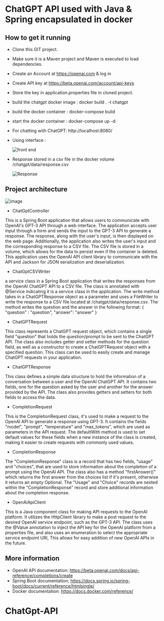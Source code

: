# ChatGPT API used with Java & Spring encapsulated in docker

## How to get it running
* Clone this GIT project.
* Make sure it is a Maven project and Maven is executed to load dependencies.
* Create an Account at https://openai.com & log in
* Create API key at https://beta.openai.com/account/api-keys
* Store the key in application.properties file in cloned project.
* build the chatgpt docker image  :  docker build . -t chatgpt 
* build the docker container : docker-compose build
* start the docker container : docker-compose up -d 
* For chatting with ChatGPT: http://localhost:8080/

* Using interface :

  ![front end](https://user-images.githubusercontent.com/86418817/214862129-1367b425-f206-4feb-b440-265f707abad3.png)

* Response stored in a csv file in the docker volume /chatgpt/data/response.csv
  
  ![Response](https://user-images.githubusercontent.com/86418817/214863952-edd1c439-d5ff-4593-9f62-9ee79da472e9.png)

## Project architecture

![image](https://user-images.githubusercontent.com/86418817/214864958-c568c831-6015-43a6-befe-fd6954c79b4d.png)

* ChatGptController

This is a Spring Boot application that allows users to communicate with OpenAI's GPT-3 API through a web interface. The application accepts user input through a form and sends the input to the GPT-3 API to generate a response. The response, along with the user's input, is then displayed on the web page. Additionally, the application also writes the user's input and the corresponding response to a CSV file. The CSV file is stored in a volume, which allows for the data to persist even if the container is deleted. This application uses the OpenAI API client library to communicate with the API and Jackson for JSON serialization and deserialization.

* ChatGptCSVWriter

a service class in a Spring Boot application that writes the responses from the OpenAI ChatGPT API to a CSV file. The class is annotated with @Service indicating it is a service class in the application. The write method takes in a ChatGPTResponse object as a parameter and uses a FileWriter to write the response to a CSV file located at /chatgpt/data/response.csv. The method writes the question and the answer in the following format:
{
 "question" : "question",
 "answer": "answer"
 }

* ChatGPTRequest

This class represents a ChatGPT request object, which contains a single field "question" that holds the question/prompt to be sent to the ChatGPT API. The class also includes getter and setter methods for the question field, as well as a constructor to create a ChatGPTRequest object with a specified question. This class can be used to easily create and manage ChatGPT requests in your application.

* ChatGPTResponse

This class defines a simple data structure to hold the information of a conversation between a user and the OpenAI ChatGPT API. It contains two fields, one for the question asked by the user and another for the answer provided by the API. The class also provides getters and setters for both fields to access the data.

* CompletionRequest

This is the CompletionRequest class, it's used to make a request to the OpenAI API to generate a response using GPT-3. It contains the fields "model", "prompt", "temperature" and "max_tokens", which are used as parameters in the API request. The defaultWith method is used to set default values for these fields when a new instance of the class is created, making it easier to create requests with commonly used values.

* CompletionResponse

The "CompletionResponse" class is a record that has two fields, "usage" and "choices", that are used to store information about the completion of a prompt using the OpenAI API. The class also has a method "firstAnswer()" which returns the first answer from the choices list if it's present, otherwise it returns an empty Optional. The "Usage" and "Choice" records are nested within the "CompletionResponse" record and store additional information about the completion response.

* OpenAiApiClient 

This is a Java component class for making API requests to the OpenAI platform. It utilizes the HttpClient library to make a post request to the desired OpenAI service endpoint, such as the GPT-3 API. The class uses the @Value annotation to inject the API key for the OpenAI platform from a properties file, and also uses an enumeration to select the appropriate service endpoint URI, This allows for easy addition of new OpenAI APIs in the future.

## More information
* OpenAI API documentation: https://beta.openai.com/docs/api-reference/completions/create
* Spring Boot documentation; https://docs.spring.io/spring-boot/docs/current/reference/htmlsingle/
* Docker documentation: https://docs.docker.com/reference/
# ChatGpt-API

